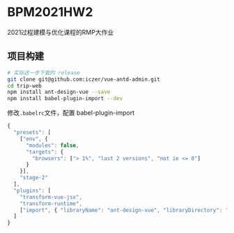 # BPM2021HW2
2021过程建模与优化课程的RMP大作业

## 项目构建
```bash
# 实际这一步下载的 release
git clone git@github.com:iczer/vue-antd-admin.git
cd trip-web
npm install ant-design-vue --save
npm install babel-plugin-import --dev
```

修改`.babelrc`文件，配置 babel-plugin-import
```js
{
  "presets": [
    ["env", {
      "modules": false,
      "targets": {
        "browsers": ["> 1%", "last 2 versions", "not ie <= 8"]
      }
    }],
    "stage-2"
  ],
  "plugins": [
    "transform-vue-jsx",
    "transform-runtime",
    ["import", { "libraryName": "ant-design-vue", "libraryDirectory": "es", "style": "css" }] // 主要加上这一行
  ]
}
``` 